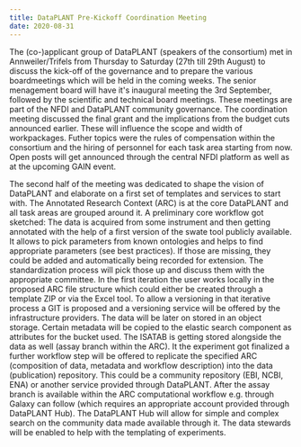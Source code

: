 ```yaml
---
title: DataPLANT Pre-Kickoff Coordination Meeting
date: 2020-08-31
---
```


The (co-)applicant group of DataPLANT (speakers of the consortium) met in Annweiler/Trifels from Thursday to Saturday (27th till 29th August) to discuss the kick-off of the governance and to prepare the various boardmeetings which will be held in the coming weeks. The senior menagement board will have it's inaugural meeting the 3rd September, followed by the scientific and technical board meetings. These meetings are part of the NFDI and DataPLANT community governance. The coordination meeting discussed the final grant and the implications from the budget cuts announced earlier. These will influence the scope and width of workpackages. Futher topics were the rules of compensation within the consortium and the hiring of personnel for each task area starting from now. Open posts will get announced through the central NFDI platform as well as at the upcoming GAIN event.

The second half of the meeting was dedicated to shape the vision of DataPLANT and elaborate on a first set of templates and services to start with. The Annotated Research Context (ARC) is at the core DataPLANT and all task areas are grouped around it. A preliminary core workflow got sketched: The data is acquired from some instrument and then getting annotated with the help of a first version of the swate tool publicly available. It allows to pick parameters from known ontologies and helps to find appropriate parameters (see best practices). If those are missing, they could be added and automatically being recorded for extension. The standardization process will pick those up and discuss them with the appropriate committee. In the first iteration the user works locally in the proposed ARC file structure which could either be created through a template ZIP or via the Excel tool. To allow a versioning in that iterative process a GIT is proposed and a versioning service will be offered by the infrastructure providers. The data will be later on stored in an object storage. Certain metadata will be copied to the elastic search component as attributes for the bucket used. The ISATAB is getting stored alongside the data as well (assay branch within the ARC). It the experiment got finalized a further workflow step will be offered to replicate the specified ARC (composition of data, metadata and workflow description) into the data (publication) repository. This could be a community repository (EBI, NCBI, ENA) or another service provided through DataPLANT. After the assay branch is available within the ARC computational workflow e.g. through Galaxy can follow (which requires an appropriate account provided through DataPLANT Hub). The DataPLANT Hub will allow for simple and complex search on the community data made available through it. The data stewards will be enabled to help with the templating of experiments.